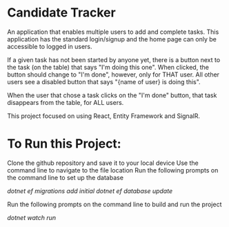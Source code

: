 # Candidate Tracker
An application that enables multiple users to add and complete tasks. This application has the standard login/signup and the home page can only be accessible to logged in users.

If a given task has not been started by anyone yet, there is a button next to the task (on the table) that says "I'm doing this one". When clicked, the button should change to "I'm done", however, only for THAT user. All other users see a disabled button that says "{name of user} is doing this".

When the user that chose a task clicks on the "I'm done" button, that task disappears from the table, for ALL users.

This project focused on using React, Entity Framework and SignalR.

# To Run this Project:
Clone the github repository and save it to your local device Use the command line to navigate to the file location Run the following prompts on the command line to set up the database

_dotnet ef migrations add initial_
_dotnet ef database update_

Run the following prompts on the command line to build and run the project

_dotnet watch run_
